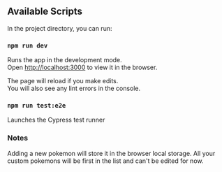 ## Available Scripts

In the project directory, you can run:

### `npm run dev`

Runs the app in the development mode.<br />
Open [http://localhost:3000](http://localhost:3000) to view it in the browser.

The page will reload if you make edits.<br />
You will also see any lint errors in the console.

### `npm run test:e2e`

Launches the Cypress test runner

### Notes

Adding a new pokemon will store it in the browser local storage. All your custom pokemons will be first in the list and can't be edited for now.
